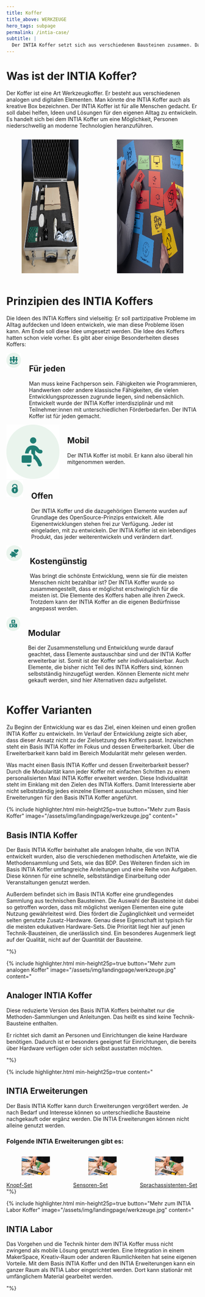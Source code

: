 ```yaml
---
title: Koffer
title_above: WERKZEUGE
hero_tags: subpage
permalink: /intia-case/
subtitle: |
  Der INTIA Koffer setzt sich aus verschiedenen Bausteinen zusammen. Damit kann jede:r eigene Lösungen entwickeln. Der Koffer lädt dazu ein, spielerisch Technik kennenzulernen. So kann Technik selbst verstanden und genutzt werden.
---
```


# Was ist der INTIA Koffer?

Der Koffer ist eine Art Werkzeugkoffer. Er besteht aus verschiedenen analogen und digitalen Elementen. Man könnte dne INTIA Koffer auch als kreative Box bezeichnen. Der INTIA Koffer ist für alle Menschen gedacht. Er soll dabei helfen, Ideen und Lösungen für den eigenen Alltag zu entwickeln. Es handelt sich bei dem INTIA Koffer um eine Möglichkeit, Personen niederschwellig an moderne Technologien heranzuführen.

<div class="columns is-centered is-desktop">
<div class="column is-offset-1">
<figure>
  <img src="/assets/img/intia-case/intia-case-2.jpg" alt="Zettel mit technischen Begriffen liegen auf einem Tisch. Dort steht auch ein Bügeleisen." style="height:350px;">
</figure>
</div>
<div class="column">
<figure>
  <img src="/assets/img/intia-case/intia-case-1.jpg" alt="Zettel mit technischen Begriffen liegen auf einem Tisch. Dort steht auch ein Bügeleisen." style="height:350px;">
</figure>
</div>
</div>

# Prinzipien des INTIA Koffers

Die Ideen des INTIA Koffers sind vielseitig: Er soll partizipative Probleme im Alltag aufdecken und Ideen entwickeln, wie man diese Probleme lösen kann. Am Ende soll diese Idee umgesetzt werden. Die Idee des Koffers hatten schon viele vorher. Es gibt aber einige Besonderheiten dieses Koffers:

<div class="columns is-vcentered">
  <div class="column is-3 is-round is-centered is-offset-1">
    <img src="/assets/img/intia-case/intia-case-for-all.png" alt="placeholder" class="">
  </div>
<div class="column">

## Für jeden

Man muss keine Fachperson sein. Fähigkeiten wie Programmieren, Handwerken oder andere klassische Fähigkeiten, die vielen Entwicklungsprozessen zugrunde liegen, sind nebensächlich. Entwickelt wurde der INTIA Koffer interdisziplinär und mit Teilnehmer:innen mit unterschiedlichen Förderbedarfen. Der INTIA Koffer ist für jeden gemacht.

  <div class="clear"></div>
  </div>
  </div>

  <div class="columns is-vcentered">
  <div class="column is-3 is-round is-centered is-offset-1">
    <img src="/assets/img/intia-case/intia-case-mobile.png" alt="placeholder" class="">
  </div>
<div class="column">

## Mobil

Der INTIA Koffer ist mobil. Er kann also überall hin mitgenommen werden.

  <div class="clear"></div>
  </div>
  </div>

  <div class="columns is-vcentered">
  <div class="column is-3 is-round is-centered is-offset-1">
    <img src="/assets/img/intia-case/intia-case-open.png" alt="placeholder" class="">
  </div>
<div class="column">

## Offen

Der INTIA Koffer und die dazugehörigen Elemente wurden auf Grundlage des OpenSource-Prinzips entwickelt. Alle Eigenentwicklungen stehen frei zur Verfügung. Jeder ist eingeladen, mit zu entwickeln. Der INTIA Koffer ist ein lebendiges Produkt, das jeder weiterentwickeln und verändern darf.

  <div class="clear"></div>
  </div>
  </div>

  <div class="columns is-vcentered">       
  <div class="column is-3 is-round is-centered is-offset-1">
    <img src="/assets/img/intia-case/intia-case-cost.png" alt="placeholder" class="">
  </div>
  <div class="column">

## Kostengünstig

Was bringt die schönste Entwicklung, wenn sie für die meisten Menschen nicht bezahlbar ist? Der INTIA Koffer wurde so zusammengestellt, dass er möglichst erschwinglich für die meisten ist. Die Elemente des Koffers haben alle ihren Zweck. Trotzdem kann der INTIA Koffer an die eigenen Bedürfnisse angepasst werden.

  <div class="clear"></div>                          
  </div>
  </div>

  <div class="columns is-vcentered">
 <div class="column is-3 is-round is-centered is-offset-1">
    <img src="/assets/img/intia-case/intia-case-modular.png" alt="placeholder" class="">
  </div>
  <div class="column">

## Modular

Bei der Zusammenstellung und Entwicklung wurde darauf geachtet, dass Elemente austauschbar sind und der INTIA Koffer erweiterbar ist. Somit ist der Koffer sehr individualisierbar. Auch Elemente, die bisher nicht Teil des INTIA Koffers sind, können selbstständig hinzugefügt werden. Können Elemente nicht mehr gekauft werden, sind hier Alternativen dazu aufgelistet.

  <div class="clear"></div>                          
  </div>
  </div>

# Koffer Varianten

Zu Beginn der Entwicklung war es das Ziel, einen kleinen und einen großen INTIA Koffer zu entwickeln. Im Verlauf der Entwicklung zeigte sich aber, dass dieser Ansatz nicht zu der Zielsetzung des Koffers passt. Inzwischen steht ein Basis INTIA Koffer im Fokus und dessen Erweiterbarkeit. Über die Erweiterbarkeit kann bald im Bereich Modularität mehr gelesen werden.

Was macht einen Basis INTIA Koffer und dessen Erweiterbarkeit besser? Durch die Modularität kann jeder Koffer mit einfachen Schritten zu einem personalisierten Maxi INTIA Koffer erweitert werden. Diese Individualität steht im Einklang mit den Zielen des INTIA Koffers. Damit Interessierte aber nicht selbstständig jedes einzelne Element aussuchen müssen, sind hier Erweiterungen für den Basis INTIA Koffer angeführt.

{% include highlighter.html min-height25p=true button="Mehr zum Basis Koffer" image="/assets/img/landingpage/werkzeuge.jpg" content="

## Basis INTIA Koffer

Der Basis INTIA Koffer beinhaltet alle analogen Inhalte, die von INTIA entwickelt wurden, also die verschiedenen methodischen Artefakte, wie die Methodensammlung und Sets, wie das BDP. Des Weiteren finden sich im Basis INTIA Koffer umfangreiche Anleitungen und eine Reihe von Aufgaben. Diese können für eine schnelle, selbstständige Einarbeitung oder Veranstaltungen genutzt werden.

Außerdem befindet sich im Basis INTIA Koffer eine grundlegendes Sammlung aus technischen Bausteinen. Die Auswahl der Bausteine ist dabei so getroffen worden, dass mit möglichst wenigen Elementen eine gute Nutzung gewährleitest wird. Dies fördert die Zugänglichkeit und vermeidet selten genutzte Zusatz-Hardware. Genau diese Eigenschaft ist typisch für die meisten edukativen Hardware-Sets. Die Priorität liegt hier auf jenen Technik-Bausteinen, die unerlässlich sind. Ein besonderes Augenmerk liegt auf der Qualität, nicht auf der Quantität der Bausteine.

"%}

{% include highlighter.html min-height25p=true button="Mehr zum analogen Koffer" image="/assets/img/landingpage/werkzeuge.jpg" content="

## Analoger INTIA Koffer

Diese reduzierte Version des Basis INTIA Koffers beinhaltet nur die Methoden-Sammlungen und Anleitungen. Das heißt es sind keine Technik-Bausteine enthalten.

Er richtet sich damit an Personen und Einrichtungen die keine Hardware benötigen. Dadurch ist er besonders geeignet für Einrichtungen, die bereits über Hardware verfügen oder sich selbst ausstatten möchten.

"%}

{% include highlighter.html min-height25p=true content="

## INTIA Erweiterungen

Der Basis INTIA Koffer kann durch Erweiterungen vergrößert werden. Je nach Bedarf und Interesse können so unterschiedliche Bausteine nachgekauft oder ergänz werden. Die INTIA Erweiterungen können nicht alleine genutzt werden.

### Folgende INTIA Erweiterungen gibt es:

<div class='columns'>
<div class='column '>
  <figure class='image'>
    <img class='with-zone is-rounded' src='/assets/img/landingpage/werkzeuge.jpg'>
  </figure>
  <a href='#' class='button highlighter-column-button is-rounded is-dark'>
      <span>Knopf-Set</span>
      <span class='icon is-small'>
        <i class='fas fa-chevron-right fa-xs'></i>
      </span>
  </a>
</div>
<div class='column'>
  <figure class='image'>
    <img class='with-zone is-rounded' src='/assets/img/landingpage/werkzeuge.jpg'>
  </figure>
  <a href='#' class='button highlighter-column-button is-rounded is-dark'>
      <span>Sensoren-Set</span>
      <span class='icon is-small'>
        <i class='fas fa-chevron-right fa-xs'></i>
      </span>
  </a>
</div>
<div class='column'>
  <figure class='image'>
    <img class='with-zone is-rounded' src='/assets/img/landingpage/werkzeuge.jpg'>
  </figure>
  <a href='#' class='button highlighter-column-button is-rounded is-dark'>
      <span>Sprachassistenten-Set</span>
      <span class='icon is-small'>
        <i class='fas fa-chevron-right fa-xs'></i>
      </span>
  </a>
</div>
</div>
"%}

{% include highlighter.html min-height25p=true button="Mehr zum INTIA Labor Koffer" image="/assets/img/landingpage/werkzeuge.jpg" content="

## INTIA Labor

Das Vorgehen und die Technik hinter dem INTIA Koffer muss nicht zwingend als mobile Lösung genutzt werden. Eine Integration in einem MakerSpace, Kreativ-Raum oder anderen Räumlichkeiten hat seine eigenen Vorteile. Mit dem Basis INTIA Koffer und den INTIA Erweiterungen kann ein ganzer Raum als INTIA Labor eingerichtet werden. Dort kann stationär mit umfänglichem Material gearbeitet werden.

"%}
